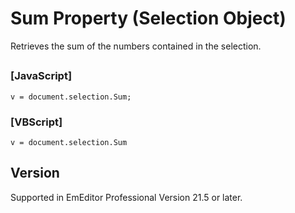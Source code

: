 # Sum Property (Selection Object)

Retrieves the sum of the numbers contained in the selection.

## 

### \[JavaScript\]

```
v = document.selection.Sum;
```

### \[VBScript\]

```
v = document.selection.Sum
```

## Version

Supported in EmEditor Professional Version 21.5 or later.
